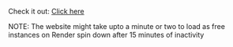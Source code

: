 Check it out: [Click here](https://naturetrails.onrender.com/)

NOTE: The website might take upto a minute or two to load as free instances on Render spin down after 15 minutes of inactivity
